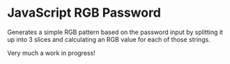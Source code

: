 JavaScript RGB Password
=======================

Generates a simple RGB pattern based on the password input by splitting it up into 3 slices and calculating an RGB value for each of those strings.

Very much a work in progress!